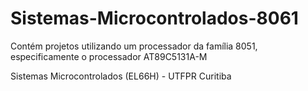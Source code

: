 # Sistemas-Microcontrolados-8061
Contém projetos utilizando um processador da família 8051, especificamente o processador AT89C5131A-M

Sistemas Microcontrolados (EL66H) - UTFPR Curitiba
